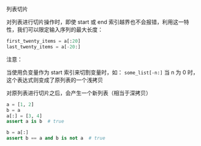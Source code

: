 
列表切片

对列表进行切片操作时，即使 start 或 end 索引越界也不会报错，利用这一特性，我们可以限定输入序列的最大长度：

```python
first_twenty_items = a[:20]
last_twenty_items = a[-20:]
```

注意：

当使用负变量作为 start 索引来切割变量时，如： `some_list[-n:]` 当 n 为 0 时，这个表达式则变成了原列表的一个浅拷贝

对原列表进行切片之后，会产生一个新列表（相当于深拷贝）

```python
a = [1, 2]
b = a
a[:] = [3, 4]
assert a is b  # true

b = a[:]
assert b == a and b is not a  # true
```

